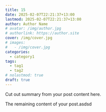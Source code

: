 ```yaml
---
title: 15
date: 2025-02-07T22:21:37+13:00
lastmod: 2025-02-07T22:21:37+13:00
author: Author Name
# avatar: /img/author.jpg
# authorlink: https://author.site
cover: /img/cover.jpg
# images:
#   - /img/cover.jpg
categories:
  - category1
tags:
  - tag1
  - tag2
# nolastmod: true
draft: true
---
```


Cut out summary from your post content here.

<!--more-->

The remaining content of your post.asdsd